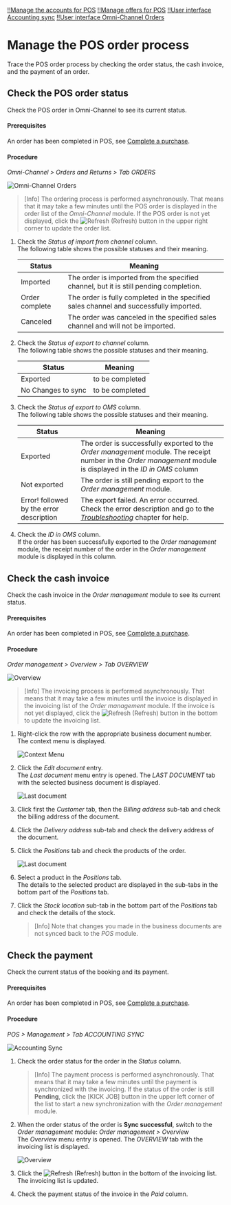 [!!Manage the accounts for POS](../Integration/02_ManageAccounts.md)
[!!Manage offers for POS](../Integration/07_ManageOffers.md)
[!!User interface Accounting sync](../UserInterface/02d_AccountingSync.md)
[!!User interface Omni-Channel Orders](../../Channels/UserInterface/05a_Orders.md)


[comment]: <> (add link to Order management module if available)

# Manage the POS order process

Trace the POS order process by checking the order status, the cash invoice, and the payment of an order.


## Check the POS order status

Check the POS order in Omni-Channel to see its current status.

#### Prerequisites

An order has been completed in POS, see [Complete a purchase](./04_CompletePurchase.md).

#### Procedure

*Omni-Channel > Orders and Returns > Tab ORDERS*

![Omni-Channel Orders](../../Assets/Screenshots/Channels/OrdersReturns/Orders/Orders.png "[Omni-Channel Orders]")

> [Info] The ordering process is performed asynchronously. That means that it may take a few minutes until the POS order is displayed in the order list of the *Omni-Channel* module. If the POS order is not yet displayed, click the ![Refresh](../../Assets/Icons/Refresh01.png "[Refresh]") (Refresh) button in the upper right corner to update the order list.

1. Check the *Status of import from channel* column.   
    The following table shows the possible statuses and their meaning.

    | Status         | Meaning               |
    |----------------|-----------------------|
    | Imported       | The order is imported from the specified channel, but it is still pending completion. |
    | Order complete | The order is fully completed in the specified sales channel and successfully imported. |
    | Canceled       | The order was canceled in the specified sales channel and will not be imported. |

[comment]: <> (Are there other statuses? Meaning?)

2. Check the *Status of export to channel* column.   
    The following table shows the possible statuses and their meaning.

    | Status         | Meaning               |
    |----------------|-----------------------|
    | Exported       | to be completed |
    | No Changes to sync |to be completed |

[comment]: <> (Are there other statuses? Meaning?)

3. Check the *Status of export to OMS* column.   
    The following table shows the possible statuses and their meaning.

    | Status         | Meaning               |
    |----------------|-----------------------|
    | Exported       | The order is successfully exported to the *Order management* module. The receipt number in the *Order management* module is displayed in the *ID in OMS* column|
    | Not exported   | The order is still pending export to the *Order management* module. |
    | Error! followed by the error description | The export failed. An error occurred. Check the error description and go to the [*Troubleshooting*](../Troubleshooting/00_Troubleshooting.md) chapter for help.|

[comment]: <> (Are there other statuses? Meaning?)

4. Check the *ID in OMS* column.    
    If the order has been successfully exported to the *Order management* module, the receipt number of the order in the *Order management* module is displayed in this column.

[comment]: <> (Are there other important columns to check?)



## Check the cash invoice

Check the cash invoice in the *Order management* module to see its current status.

#### Prerequisites

An order has been completed in POS, see [Complete a purchase](./04_CompletePurchase.md).

#### Procedure

*Order management > Overview > Tab OVERVIEW*

![Overview](../../Assets/Screenshots/RetailSuiteFaktBase/Overview/Overview.png "[Overview]")

> [Info] The invoicing process is performed asynchronously. That means that it may take a few minutes until the invoice is displayed in the invoicing list of the *Order management* module. If the invoice is not yet displayed, click the ![Refresh](../../Assets/Icons/Refresh01.png "[Refresh]") (Refresh) button in the bottom to update the invoicing list.

1. Right-click the row with the appropriate business document number.   
    The context menu is displayed.

    ![Context Menu](../../Assets/Screenshots/RetailSuiteFaktBase/ContextMenu.png "[Context Menu]")

2. Click the *Edit document* entry.   
    The *Last document* menu entry is opened. The *LAST DOCUMENT* tab with the selected business document is displayed.

    ![Last document](../../Assets/Screenshots/RetailSuiteFaktBase/LastDocument/Customer.png "[Last document]")

3. Click first the *Customer* tab, then the *Billing address* sub-tab and check the billing address of the document.

4. Click the *Delivery address* sub-tab and check the delivery address of the document.

5. Click the *Positions* tab and check the products of the order.

    ![Last document](../../Assets/Screenshots/RetailSuiteFaktBase/LastDocument/Positions.png "[Last document]")

6. Select a product in the *Positions* tab.   
    The details to the selected product are displayed in the sub-tabs in the bottom part of the *Positions* tab.

7. Click the *Stock location* sub-tab in the bottom part of the *Positions* tab and check the details of the stock.

    > [Info] Note that changes you made in the business documents are not synced back to the *POS* module.



## Check the payment

<!---Tab gibt es bei  mir nicht--->
Check the current status of the booking and its payment.

#### Prerequisites

An order has been completed in POS, see [Complete a purchase](./04_CompletePurchase.md).

#### Procedure

*POS > Management > Tab ACCOUNTING SYNC*

![Accounting Sync](../../Assets/Screenshots/POS/Management/AccountingSync/AccountingSync.png "[Accounting Sync]")

1. Check the order status for the order in the *Status* column.   

    > [Info] The payment process is performed asynchronously. That means that it may take a few minutes until the payment is synchronized with the invoicing. If the status of the order is still **Pending**, click the [KICK JOB] button in the upper left corner of the list to start a new synchronization with the *Order management* module.

2. When the order status of the order is **Sync successful**, switch to the *Order management* module: *Order management > Overview*   
    The *Overview* menu entry is opened. The *OVERVIEW* tab with the invoicing list is displayed.

    ![Overview](../../Assets/Screenshots/RetailSuiteFaktBase/Overview/Overview.png "[Overview]")

3. Click the ![Refresh](../../Assets/Icons/Refresh01.png "[Refresh]") (Refresh) button in the bottom of the invoicing list.
    The invoicing list is updated.

4. Check the payment status of the invoice in the *Paid* column.
